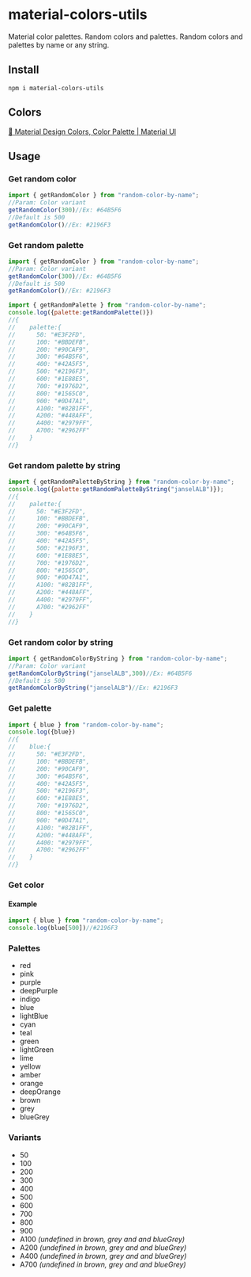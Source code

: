 # material-colors-utils
Material color palettes. Random colors and palettes. Random colors and palettes by name or any string.

## Install

```npm
npm i material-colors-utils
```

## Colors

[🎨 Material Design Colors, Color Palette | Material UI](https://materialui.co/colors/)

## Usage
### Get random color
```js
import { getRandomColor } from "random-color-by-name";
//Param: Color variant
getRandomColor(300)//Ex: #64B5F6
//Default is 500
getRandomColor()//Ex: #2196F3
```

### Get random palette
```js
import { getRandomColor } from "random-color-by-name";
//Param: Color variant
getRandomColor(300)//Ex: #64B5F6
//Default is 500
getRandomColor()//Ex: #2196F3
```

```js
import { getRandomPalette } from "random-color-by-name";
console.log({palette:getRandomPalette()})
//{
//    palette:{
//      50: "#E3F2FD",
//      100: "#BBDEFB",
//      200: "#90CAF9",
//      300: "#64B5F6",
//      400: "#42A5F5",
//      500: "#2196F3",
//      600: "#1E88E5",
//      700: "#1976D2",
//      800: "#1565C0",
//      900: "#0D47A1",
//      A100: "#82B1FF",
//      A200: "#448AFF",
//      A400: "#2979FF",
//      A700: "#2962FF"
//    }
//}
```

### Get random palette by string
```js
import { getRandomPaletteByString } from "random-color-by-name";
console.log({palette:getRandomPaletteByString("janselALB")});
//{
//    palette:{
//      50: "#E3F2FD",
//      100: "#BBDEFB",
//      200: "#90CAF9",
//      300: "#64B5F6",
//      400: "#42A5F5",
//      500: "#2196F3",
//      600: "#1E88E5",
//      700: "#1976D2",
//      800: "#1565C0",
//      900: "#0D47A1",
//      A100: "#82B1FF",
//      A200: "#448AFF",
//      A400: "#2979FF",
//      A700: "#2962FF"
//    }
//}
```
### Get random color by string
```js
import { getRandomColorByString } from "random-color-by-name";
//Param: Color variant
getRandomColorByString("janselALB",300)//Ex: #64B5F6
//Default is 500
getRandomColorByString("janselALB")//Ex: #2196F3
```

### Get palette
```js
import { blue } from "random-color-by-name";
console.log({blue})
//{
//    blue:{
//      50: "#E3F2FD",
//      100: "#BBDEFB",
//      200: "#90CAF9",
//      300: "#64B5F6",
//      400: "#42A5F5",
//      500: "#2196F3",
//      600: "#1E88E5",
//      700: "#1976D2",
//      800: "#1565C0",
//      900: "#0D47A1",
//      A100: "#82B1FF",
//      A200: "#448AFF",
//      A400: "#2979FF",
//      A700: "#2962FF"
//    }
//}
```
### Get color
#### Example
```js
import { blue } from "random-color-by-name";
console.log(blue[500])//#2196F3
```
### Palettes
-  red
-  pink
-  purple
-  deepPurple
-  indigo
-  blue
-  lightBlue
-  cyan
-  teal
-  green
-  lightGreen
-  lime
-  yellow
-  amber
-  orange
-  deepOrange
-  brown
-  grey
-  blueGrey

### Variants
- 50
- 100
- 200
- 300
- 400
- 500
- 600
- 700
- 800
- 900
- A100 *(undefined in brown, grey and and blueGrey)*
- A200 *(undefined in brown, grey and and blueGrey)*
- A400 *(undefined in brown, grey and and blueGrey)*
- A700 *(undefined in brown, grey and and blueGrey)*
